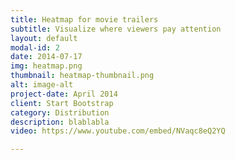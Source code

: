 ```yaml
---
title: Heatmap for movie trailers
subtitle: Visualize where viewers pay attention
layout: default
modal-id: 2
date: 2014-07-17
img: heatmap.png
thumbnail: heatmap-thumbnail.png
alt: image-alt
project-date: April 2014
client: Start Bootstrap
category: Distribution
description: blablabla
video: https://www.youtube.com/embed/NVaqc8eQ2YQ

---
```

